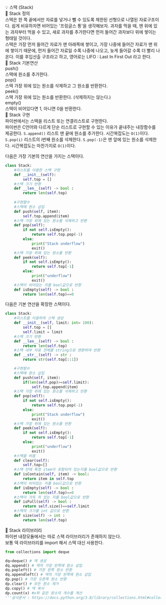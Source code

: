 💡 스택 (Stack)  
📌 Stack 정의  
스택은 한 쪽 끝에서만 자료를 넣거나 뺄 수 있도록 제한된 선형으로 나열된 자료구조이다. 쉽게 비유하자면 비어있는 '프링글스 통'을 생각해보자. 과자를 먹을 때, 맨 위에 있는 과자부터 먹을 수 있고, 새로 과자를 추가한다면 먼저 들어간 과자보다 위에 쌓이는 형태일 것이다.    
스택은 가장 먼저 들어간 자료가 맨 아래쪽에 쌓이고, 가장 나중에 들어간 자료가 맨 위에 쌓이기 때문에, 먼저 들어간 자료일 수록 나중에 나오고, 늦게 들어갈 수록 더 빨리 나온다.
이를 후입선출 구조라고 하고, 영어로는 LIFO : Last In First Out 라고 한다.  
📌 Stack 기본연산  
push()  
스택에 원소를 추가한다.  
pop()  
스택 가장 위에 있는 원소를 삭제하고 그 원소를 반환한다.  
peek()  
스택 가장 위에 있는 원소를 반환한다. (삭제하지는 않는다.)  
empty()  
스택이 비어있다면 1, 아니면 0을 반환한다.  
📌 Stack 구현  
파이썬에서는 스택을 리스트 또는 연결리스트로 구현한다.  
파이썬은 C언어와 다르게 단순 리스트로 구현할 수 있는 이유가 끝내주는 내장함수를 제공한다. 
`S.append()` 리스트 맨 끝에 원소를 추가한다. 시간복잡도는 `O(1)`이다.  
`S.pop(i)` 리스트의 i번째 원소를 삭제한다. `S.pop(-1)`은 맨 앞에 있는 원소를 삭제한다. 시간복잡도는 마찬가지로 `O(1)`이다.  
  
다음은 가장 기본의 연산을 가지는 스택이다.  

```python
class Stack:
    #리스트를 이용한 스택 구현
    def __init__(self):
        self.top = []
    #스택 크기 반환
    def __len__(self) -> bool :
        return len(self.top)
    
    #구현함수
    #스택에 원소 삽입
    def push(self, item):
        self.top.append(item)
    #스택 가장 위에 있는 원소를 삭제하고 반환   
    def pop(self):
        if not self.isEmpty():
            return self.top.pop(-1)
        else:
            print("Stack underflow")
            exit()
    #스택 가장 위에 있는 원소를 반환
    def peek(self):
        if not self.isEmpty():
            return self.top[-1]
        else:
            print("underflow")
            exit()
    #스택이 비어있는 지를 bool값으로 반환
    def isEmpty(self) -> bool :
        return len(self.top)==0
```
다음은 기본 연산을 확장한 스택이다.  
```python
class Stack:
    #리스트를 이용하여 스택 생성
    def __init__(self, limit: int= 100):
        self.top = []
        self.limit = limit
    #스택 크기 반환
    def __len__(self) -> bool :
        return len(self.top)
    #스택 내부 자료 전체를 string으로 변환하여 반환
    def __str__(self) -> str :
        return str(self.top[::1])

    #구현함수
    #스택에 원소 삽입
    def push(self, item):
        if(len(self.pop)>=self.limit):
            self.top.append(item)
    #스택 가장 위에 있는 원소를 삭제하고 반환
    def pop(self):
        if not self.isEmpty():
            return self.top.pop(-1)
        else:
            print("Stack underflow")
            exit()
    #스택 가장 위에 있는 원소를 반환
    def peek(self):
        if not self.isEmpty():
            return self.top[-1]
        else:
            print("underflow")
            exit()
    #스택을 비움
    def clear(self):
        self.top=[]
    #스택 안에 특정 item이 포함되어 있는지를 bool값으로 반환
    def isContain(self, item) -> bool:
        return item in self.top
    #스택이 비어있는 지를 bool값으로 반환
    def isEmpty(self) -> bool :
        return len(self.top)==0
    #스택이 가득 차 있는 지를 bool값으로 반환
    def isFull(self) -> bool :
        return self.size()==self.limit
    #스택의 크기를 int 값으로 반환 
    def size(self) -> int :
        return len(self.top)
```
📌 Stack 라이브러리  
파이썬 내장모듈에서는 따로 스택 라이브러리가 존재하지 않는다.  
보통 덱 라이브러리를 import 해서 스택 대신 사용한다.    
```python
from collections import deque

dq=deque() # 덱 생성
dq.append() # 덱의 가장 왼쪽에 원소 삽입
dq.popleft() # 가장 왼쪽 원소 반환
dq.appendleft() # 덱의 가장 왼쪽에 원소 삽입
dp.pop() # 가장 오른쪽 원소 반환
dp.clear() # 모든 원소 제거
dp.copy() # 덱 복사
dp.count(x) #x와 같은 원소의 개수를 계산
'''공식문서 : https://docs.python.org/3.8/library/collections.html#collections.deque'''
```
